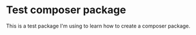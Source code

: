 # Test composer package

This is a test package I'm using to learn how to create a composer package. 